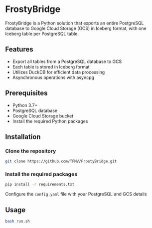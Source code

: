 # FrostyBridge

FrostyBridge is a Python solution that exports an entire PostgreSQL database to Google Cloud Storage (GCS) in Iceberg format, with one Iceberg table per PostgreSQL table.

## Features

- Export all tables from a PostgreSQL database to GCS
- Each table is stored in Iceberg format
- Utilizes DuckDB for efficient data processing
- Asynchronous operations with asyncpg

## Prerequisites

- Python 3.7+
- PostgreSQL database
- Google Cloud Storage bucket
- Install the required Python packages

## Installation

### Clone the repository
   
```bash
git clone https://github.com/TFMV/FrostyBridge.git
```

### Install the required packages

```bash
pip install -r requirements.txt
```

Configure the `config.yaml` file with your PostgreSQL and GCS details

## Usage

```bash
bash run.sh
```
